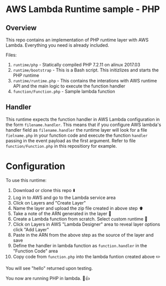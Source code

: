 # AWS Lambda Runtime sample - PHP


## Overview

This repo contains an implementation of PHP runtime layer with AWS Lambda. Everything you need is already included.

Files:
1. `runtime/php` - Statically compiled PHP 7.2.11 on alinux 2017.03
2. `runtime/bootstrap` - This is a Bash script. This initizlizes and starts the PHP runtime
3. `runtime/runtime.php` - This contains the interations with AWS runtime API and the main logic to execute the function handler
4. `function/Function.php` - Sample lambda function

## Handler

This runtime expects the function handler in AWS Lambda configuration in the form `filename.handler`. This means that if you configure AWS lambda's handler field as `filename.handler` the runtime layer will look for a file `fielname.php` in your function code and execute the function `handler` passing in the event payload as the first argument. Refer to file `function/Function.php` in this repositiory for example.

# Configuration

To use this runtime:
1. Download or clone this repo ⬇️
2. Log in to AWS and go to the Lambda service area
3. Click on Layers and "Create Layer"
4. Name the layer and upload the zip file created in above step ⬆️
3. Take a note of the ARN generated in the layer 📝
5. Create a Lambda function from scratch. Select custom runtime 🏇
2. Click on Layers in AWS "Lambda Designer" area to reveal layer options click "Add Layer"
6. Paste in the ARN from the above step as the source of the layer and save
7. Define the handler in lambda function as `function.handler` in the "Function Code" area
8. Copy code from `function.php` into the lambda funtion created above ✏️

You will see "hello" returned upon testing.

You now are running PHP in lambda. 🎉👍
